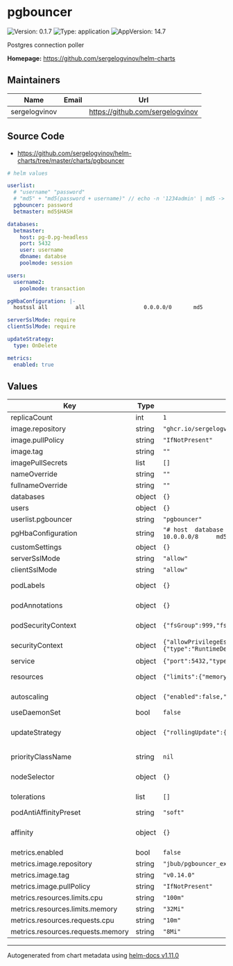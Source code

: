 # pgbouncer

![Version: 0.1.7](https://img.shields.io/badge/Version-0.1.7-informational?style=flat-square) ![Type: application](https://img.shields.io/badge/Type-application-informational?style=flat-square) ![AppVersion: 14.7](https://img.shields.io/badge/AppVersion-14.7-informational?style=flat-square)

Postgres connection poller

**Homepage:** <https://github.com/sergelogvinov/helm-charts>

## Maintainers

| Name | Email | Url |
| ---- | ------ | --- |
| sergelogvinov |  | <https://github.com/sergelogvinov> |

## Source Code

* <https://github.com/sergelogvinov/helm-charts/tree/master/charts/pgbouncer>

```yaml
# helm values

userlist:
  # "username" "password"
  # "md5" + "md5(password + username)" // echo -n '1234admin' | md5 -> md545f2603610af569b6155c45067268c6b
  pgbouncer: password
  betmaster: md5$HASH

databases:
  betmaster:
    host: pg-0.pg-headless
    port: 5432
    user: username
    dbname: databse
    poolmode: session

users:
  username2:
    poolmode: transaction

pgHbaConfiguration: |-
  hostssl all         all                   0.0.0.0/0       md5

serverSslMode: require
clientSslMode: require

updateStrategy:
  type: OnDelete

metrics:
  enabled: true
```

## Values

| Key | Type | Default | Description |
|-----|------|---------|-------------|
| replicaCount | int | `1` |  |
| image.repository | string | `"ghcr.io/sergelogvinov/pgbouncer"` |  |
| image.pullPolicy | string | `"IfNotPresent"` |  |
| image.tag | string | `""` |  |
| imagePullSecrets | list | `[]` |  |
| nameOverride | string | `""` |  |
| fullnameOverride | string | `""` |  |
| databases | object | `{}` |  |
| users | object | `{}` |  |
| userlist.pgbouncer | string | `"pgbouncer"` |  |
| pgHbaConfiguration | string | `"# host  database    user                  address        auth-method\nhost    all         all                   10.0.0.0/8     md5\nhostssl all         all                   0.0.0.0/0      md5"` |  |
| customSettings | object | `{}` |  |
| serverSslMode | string | `"allow"` |  |
| clientSslMode | string | `"allow"` |  |
| podLabels | object | `{}` | Extra labels for pod. ref: https://kubernetes.io/docs/concepts/overview/working-with-objects/labels/ |
| podAnnotations | object | `{}` | Annotations for pod. ref: https://kubernetes.io/docs/concepts/overview/working-with-objects/annotations/ |
| podSecurityContext | object | `{"fsGroup":999,"fsGroupChangePolicy":"OnRootMismatch","runAsGroup":999,"runAsNonRoot":true,"runAsUser":999}` | Pod Security Context. ref: https://kubernetes.io/docs/tasks/configure-pod-container/security-context/#set-the-security-context-for-a-pod |
| securityContext | object | `{"allowPrivilegeEscalation":false,"capabilities":{"drop":["ALL"]},"seccompProfile":{"type":"RuntimeDefault"}}` | Container Security Context. ref: https://kubernetes.io/docs/tasks/configure-pod-container/security-context/#set-the-security-context-for-a-pod |
| service | object | `{"port":5432,"type":"ClusterIP"}` | Service parameters ref: https://kubernetes.io/docs/user-guide/services/ |
| resources | object | `{"limits":{"memory":"128Mi"},"requests":{"cpu":"100m","memory":"64Mi"}}` | Resource requests and limits. ref: https://kubernetes.io/docs/user-guide/compute-resources/ |
| autoscaling | object | `{"enabled":false,"maxReplicas":100,"minReplicas":1,"targetCPUUtilizationPercentage":80}` | Horizontal pod autoscaler. ref: https://kubernetes.io/docs/tasks/run-application/horizontal-pod-autoscale/ |
| useDaemonSet | bool | `false` | Use a daemonset instead of a deployment |
| updateStrategy | object | `{"rollingUpdate":{"maxUnavailable":1},"type":"RollingUpdate"}` | pod deployment update stategy type. ref: https://kubernetes.io/docs/concepts/workloads/controllers/deployment/#updating-a-deployment |
| priorityClassName | string | `nil` | Priority Class Name ref: https://kubernetes.io/docs/concepts/configuration/pod-priority-preemption/#priorityclass |
| nodeSelector | object | `{}` | Node labels for pod assignment. ref: https://kubernetes.io/docs/user-guide/node-selection/ |
| tolerations | list | `[]` | Tolerations for pod assignment. ref: https://kubernetes.io/docs/concepts/configuration/taint-and-toleration/ |
| podAntiAffinityPreset | string | `"soft"` | Pod Anti Affinity soft/hard |
| affinity | object | `{}` | Affinity for pod assignment. ref: https://kubernetes.io/docs/concepts/configuration/assign-pod-node/#affinity-and-anti-affinity |
| metrics.enabled | bool | `false` |  |
| metrics.image.repository | string | `"jbub/pgbouncer_exporter"` |  |
| metrics.image.tag | string | `"v0.14.0"` |  |
| metrics.image.pullPolicy | string | `"IfNotPresent"` |  |
| metrics.resources.limits.cpu | string | `"100m"` |  |
| metrics.resources.limits.memory | string | `"32Mi"` |  |
| metrics.resources.requests.cpu | string | `"10m"` |  |
| metrics.resources.requests.memory | string | `"8Mi"` |  |

----------------------------------------------
Autogenerated from chart metadata using [helm-docs v1.11.0](https://github.com/norwoodj/helm-docs/releases/v1.11.0)
